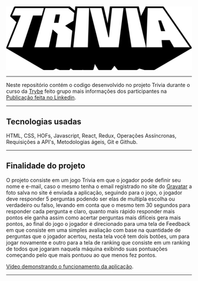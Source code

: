 ![](trivia.png)

---

Neste repositório contém o codigo desenvolvido no projeto Trivia durante o curso da [Trybe](https://www.betrybe.com/) feito grupo mais informações dos participantes na [Publicação feita no Linkedin](https://www.linkedin.com/feed/update/urn:li:activity:6938254810173317120/).

---

## Tecnologias usadas

HTML, CSS, HOFs, Javascript, React, Redux, Operações Assíncronas, Requisições a API's, Metodologias ágeis, Git e Github.

---

## Finalidade do projeto

O projeto consiste em um jogo Trivia em que o jogador pode definir seu nome e e-mail, caso o mesmo tenha o email registrado no site do [Gravatar](https://pt.gravatar.com/) a foto salva no site é enviada a aplicação, seguindo para o jogo, o jogador deve responder 5 perguntas podendo ser elas de multipla escolha ou verdadeiro ou falso, levando em conta que o mesmo tem 30 segundos para responder cada pergunta e claro, quanto mais rápido responder mais pontos ele ganha assim como acertar perguntas mais difíceis gera mais pontos, ao final do jogo o jogador é direcionado para uma tela de Feedback em que consiste em uma simples avaliação com base na quantidade de perguntas que o jogador acertou, nesta tela você tem dois botões, um para jogar novamente e outro para a tela de ranking que consiste em um ranking de todos que jogaram naquela máquina exibindo suas pontuações começando pelo que mais pontuou ao que menos fez pontos.

[Vídeo demonstrando o funcionamento da aplicação](https://www.linkedin.com/feed/update/urn:li:activity:6938254810173317120/).

---